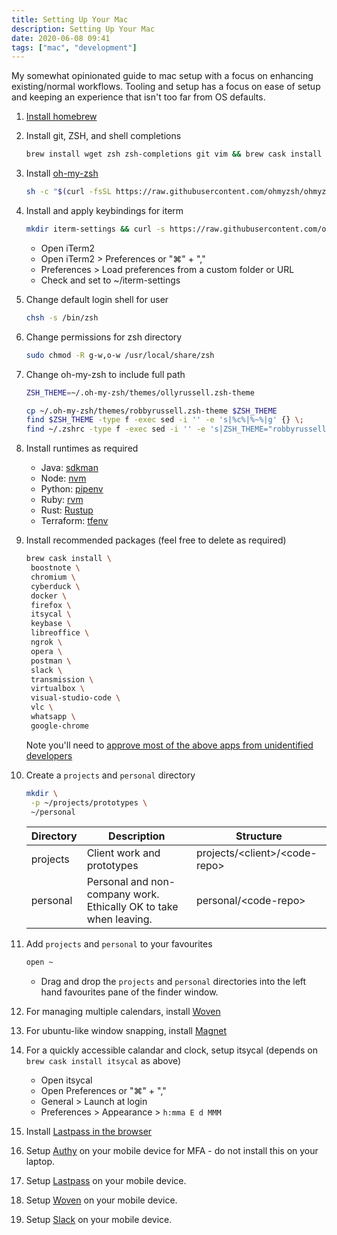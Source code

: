 ```yaml
---
title: Setting Up Your Mac
description: Setting Up Your Mac
date: 2020-06-08 09:41
tags: ["mac", "development"]
---
```


My somewhat opinionated guide to mac setup with a focus on enhancing existing/normal workflows. Tooling and setup has a focus on ease of setup and keeping an experience that isn't too far from OS defaults.

1. [Install homebrew](https://brew.sh/)
1. Install git, ZSH, and shell completions

   ```bash
   brew install wget zsh zsh-completions git vim && brew cask install iterm2
   ```

1. Install [oh-my-zsh](https://github.com/ohmyzsh/ohmyzsh)

   ```bash
   sh -c "$(curl -fsSL https://raw.githubusercontent.com/ohmyzsh/ohmyzsh/master/tools/install.sh)"
   ```

1. Install and apply keybindings for iterm

   ```bash
   mkdir iterm-settings && curl -s https://raw.githubusercontent.com/olmesm/setup-mac/master/iterm-keybindings/com.googlecode.iterm2.plist | sed -e 's|%%HOME%%|'"${HOME}"'|g' > ~/iterm-settings/com.googlecode.iterm2.plist
   ```

   - Open iTerm2
   - Open iTerm2 > Preferences or "⌘" + ","
   - Preferences > Load preferences from a custom folder or URL
   - Check and set to ~/iterm-settings

1. Change default login shell for user

   ```bash
   chsh -s /bin/zsh
   ```

1. Change permissions for zsh directory

   ```bash
   sudo chmod -R g-w,o-w /usr/local/share/zsh
   ```

1. Change oh-my-zsh to include full path

   ```bash
   ZSH_THEME=~/.oh-my-zsh/themes/ollyrussell.zsh-theme

   cp ~/.oh-my-zsh/themes/robbyrussell.zsh-theme $ZSH_THEME
   find $ZSH_THEME -type f -exec sed -i '' -e 's|%c%|%~%|g' {} \;
   find ~/.zshrc -type f -exec sed -i '' -e 's|ZSH_THEME="robbyrussell"|ZSH_THEME="ollyrussell"|g' {} \;
   ```

1. Install runtimes as required

   - Java: [sdkman](https://sdkman.io/install)
   - Node: [nvm](https://github.com/nvm-sh/nvm)
   - Python: [pipenv](https://github.com/pypa/pipenv)
   - Ruby: [rvm](https://rvm.io/)
   - Rust: [Rustup](https://www.rust-lang.org/tools/install)
   - Terraform: [tfenv](https://github.com/tfutils/tfenv)

1. Install recommended packages (feel free to delete as required)

   ```bash
   brew cask install \
    boostnote \
    chromium \
    cyberduck \
    docker \
    firefox \
    itsycal \
    keybase \
    libreoffice \
    ngrok \
    opera \
    postman \
    slack \
    transmission \
    virtualbox \
    visual-studio-code \
    vlc \
    whatsapp \
    google-chrome
   ```

   Note you'll need to [approve most of the above apps from unidentified developers](https://support.apple.com/en-gb/guide/mac-help/mh40616/mac)

1. Create a `projects` and `personal` directory

   ```bash
   mkdir \
    -p ~/projects/prototypes \
    ~/personal
   ```

   | Directory | Description                                                       | Structure                                 |
   | --------- | ----------------------------------------------------------------- | ----------------------------------------- |
   | projects  | Client work and prototypes                                        | projects/&lt;client&gt;/&lt;code-repo&gt; |
   | personal  | Personal and non-company work. Ethically OK to take when leaving. | personal/&lt;code-repo&gt;                |

1. Add `projects` and `personal` to your favourites

   ```bash
   open ~
   ```

   - Drag and drop the `projects` and `personal` directories into the left hand favourites pane of the finder window.

1. For managing multiple calendars, install [Woven](https://woven.com/)

1. For ubuntu-like window snapping, install [Magnet](https://apps.apple.com/gb/app/magnet/id441258766)

1. For a quickly accessible calandar and clock, setup itsycal (depends on `brew cask install itsycal` as above)

   - Open itsycal
   - Open Preferences or "⌘" + ","
   - General > Launch at login
   - Preferences > Appearance > `h:mma E d MMM`

1. Install [Lastpass in the browser](https://lastpass.com/misc_download2.php)

1. Setup [Authy](https://apps.apple.com/us/app/authy/id494168017) on your mobile device for MFA - do not install this on your laptop.

1. Setup [Lastpass](https://apps.apple.com/gb/app/lastpass-password-manager/id324613447) on your mobile device.

1. Setup [Woven](https://apps.apple.com/us/app/woven-calendar/id1439635218) on your mobile device.

1. Setup [Slack](https://apps.apple.com/gb/app/slack/id618783545) on your mobile device.
